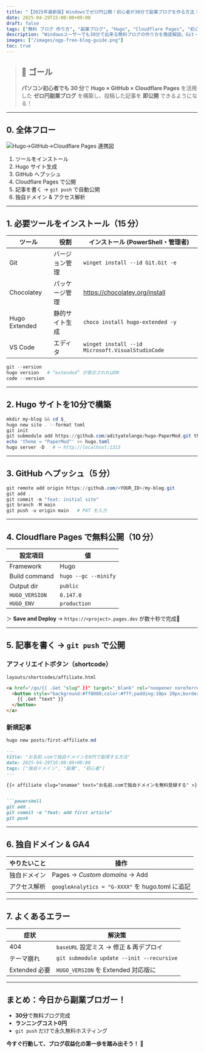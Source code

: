 ```yaml
---
title: "【2025年最新版】Windowsでゼロ円公開！初心者が30分で副業ブログを作る方法｜無料ブログの作り方"
date: 2025-04-29T15:00:00+09:00
draft: false
tags: ["無料 ブログ 作り方", "副業ブログ", "Hugo", "Cloudflare Pages", "初心者向け"]
description: "Windowsユーザーでも30分で出来る無料ブログの作り方を徹底解説。Git・Hugo・GitHub・Cloudflare Pagesを組み合わせたゼロ円インフラで、副業ブログを最速公開！独自ドメイン取得・SEO設定・トラブル解決まで完全網羅。"
images: ["/images/ogp-free-blog-guide.png"]
toc: true
---
```


> ## 🎯 ゴール  
> **パソコン初心者でも 30 分**で **Hugo × GitHub × Cloudflare Pages** を活用した **ゼロ円副業ブログ** を構築し、投稿した記事を **即公開** できるようになる！

---

## 0. 全体フロー

![Hugo→GitHub→Cloudflare Pages 連携図](/images/hugo-github-cfpages-flow.png)

1. ツールをインストール  
2. Hugo サイト生成  
3. GitHub へプッシュ  
4. Cloudflare Pages で公開  
5. 記事を書く → `git push` で自動公開  
6. 独自ドメイン & アクセス解析

---

## 1. 必要ツールをインストール（15 分）

| ツール | 役割 | インストール (PowerShell・管理者) |
| ------ | ---- | --------------------------------- |
| Git | バージョン管理 | `winget install --id Git.Git -e` |
| Chocolatey | パッケージ管理 | <https://chocolatey.org/install> |
| Hugo Extended | 静的サイト生成 | `choco install hugo-extended -y` |
| VS Code | エディタ | `winget install --id Microsoft.VisualStudioCode` |

```powershell
git --version
hugo version   # “extended” が表示されればOK
code --version
```

---

## 2. Hugo サイトを10分で構築

```powershell
mkdir my-blog && cd $_
hugo new site . --format toml
git init
git submodule add https://github.com/adityatelange/hugo-PaperMod.git themes/PaperMod
echo 'theme = "PaperMod"' >> hugo.toml
hugo server -D   # → http://localhost:1313
```

---

## 3. GitHub へプッシュ（5 分）

```powershell
git remote add origin https://github.com/<YOUR_ID>/my-blog.git
git add .
git commit -m "feat: initial site"
git branch -M main
git push -u origin main   # PAT を入力
```

---

## 4. Cloudflare Pages で無料公開（10 分）

| 設定項目 | 値 |
| -------- | -- |
| Framework | Hugo |
| Build command | `hugo --gc --minify` |
| Output dir | `public` |
| `HUGO_VERSION` | `0.147.0` |
| `HUGO_ENV` | `production` |

＞ **Save and Deploy** → `https://<project>.pages.dev` が数十秒で完成🎉

---

## 5. 記事を書く → `git push` で公開

### アフィリエイトボタン（shortcode）

`layouts/shortcodes/affiliate.html`

```html
<a href="/go/{{ .Get "slug" }}" target="_blank" rel="noopener noreferrer">
  <button style="background:#ff8000;color:#fff;padding:10px 20px;border:none;border-radius:5px;font-size:1rem;cursor:pointer;">
    {{ .Get "text" }}
  </button>
</a>
```

### 新規記事

```powershell
hugo new posts/first-affiliate.md
```

```markdown
---
title: "お名前.comで独自ドメインを0円で取得する方法"
date: 2025-04-29T16:00:00+09:00
tags: ["独自ドメイン", "副業", "初心者"]
---

{{< affiliate slug="onamae" text="お名前.comで独自ドメインを無料登録する" >}}


```powershell
git add .
git commit -m "feat: add first article"
git push
```

---

## 6. 独自ドメイン & GA4

| やりたいこと | 操作 |
| ------------ | ---- |
| 独自ドメイン | Pages → *Custom domains* → Add |
| アクセス解析 | `googleAnalytics = "G-XXXX"` を hugo.toml に追記 |

---

## 7. よくあるエラー

| 症状 | 解決策 |
| ---- | ------ |
| 404 | `baseURL` 設定ミス → 修正 & 再デプロイ |
| テーマ崩れ | `git submodule update --init --recursive` |
| Extended 必要 | `HUGO_VERSION` を Extended 対応版に |

---

## まとめ：今日から副業ブロガー！

- **30分**で無料ブログ完成  
- **ランニングコスト0円**  
- `git push` だけで永久無料ホスティング  

**今すぐ行動して、ブログ収益化の第一歩を踏み出そう！ 🚀**
